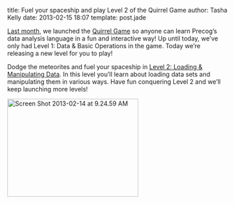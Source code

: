 title: Fuel your spaceship and play Level 2 of the Quirrel Game
author: Tasha Kelly
date: 2013-02-15 18:07
template: post.jade

<p><a href="http://blog.precog.com/?p=376">Last month</a>, we launched the <a href="http://www2.precog.com/learn-quirrel-level-1">Quirrel Game</a> so anyone can learn Precog&#8217;s data analysis language in a fun and interactive way! Up until today, we&#8217;ve only had Level 1: Data &amp; Basic Operations in the game. Today we&#8217;re releasing a new level for you to play!</p>
<p>Dodge the meteorites and fuel your spaceship in <a href="http://www2.precog.com/learn-quirrel-level-2">Level 2: Loading &amp; Manipulating Data</a>. In this level you&#8217;ll learn about loading data sets and manipulating them in various ways.  Have fun conquering Level 2 and we&#8217;ll keep launching more levels!</p>
<p><a href="http://www2.precog.com/learn-quirrel-level-2"><img class="alignnone size-medium wp-image-398" alt="Screen Shot 2013-02-14 at 9.24.59 AM" src="/blog/images/Screen-Shot-2013-02-14-at-9.24.59-AM-300x224.png" width="300" height="224" /></a></p>